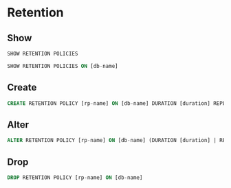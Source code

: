 # Retention

## Show

```sql
SHOW RETENTION POLICIES
```

```sql
SHOW RETENTION POLICIES ON [db-name]
```

## Create

```sql
CREATE RETENTION POLICY [rp-name] ON [db-name] DURATION [duration] REPLICATION [number] [DEFAULT]
```

## Alter

```sql
ALTER RETENTION POLICY [rp-name] ON [db-name] (DURATION [duration] | REPLICATION [number] | DEFAULT)+
```

## Drop

```sql
DROP RETENTION POLICY [rp-name] ON [db-name]
```
